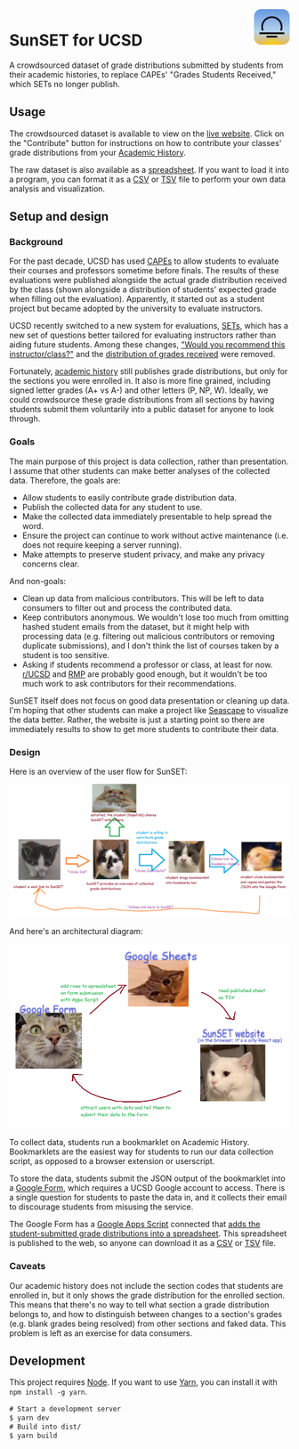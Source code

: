 <img src="./docs/logo.svg" alt="SunSET logo" width="64" align="right" />

# SunSET for UCSD

A crowdsourced dataset of grade distributions submitted by students from their academic histories, to replace CAPEs' "Grades Students Received," which SETs no longer publish.

## Usage

The crowdsourced dataset is available to view on the [live website][gh-pages]. Click on the "Contribute" button for instructions on how to contribute your classes' grade distributions from your [Academic History][acad-hist].

The raw dataset is also available as a [spreadsheet][pubhtml]. If you want to load it into a program, you can format it as a [CSV][csv] or [TSV][tsv] file to perform your own data analysis and visualization.

[gh-pages]: https://sheeptester.github.io/ucsd-sunset/
[pubhtml]: https://docs.google.com/spreadsheets/d/e/2PACX-1vQ6KhjyiPM-rof6fqjBcmp7ygy4Dqr1LQ8uJiAOtR2IoihzQEumx-SHX_KKxLpmYGZksN6QsPPk0DNb/pubhtml
[csv]: https://docs.google.com/spreadsheets/d/e/2PACX-1vQ6KhjyiPM-rof6fqjBcmp7ygy4Dqr1LQ8uJiAOtR2IoihzQEumx-SHX_KKxLpmYGZksN6QsPPk0DNb/pub?single=true&output=csv
[tsv]: https://docs.google.com/spreadsheets/d/e/2PACX-1vQ6KhjyiPM-rof6fqjBcmp7ygy4Dqr1LQ8uJiAOtR2IoihzQEumx-SHX_KKxLpmYGZksN6QsPPk0DNb/pub?single=true&output=tsv

## Setup and design

### Background

For the past decade, UCSD has used [CAPEs][capes] to allow students to evaluate their courses and professors sometime before finals. The results of these evaluations were published alongside the actual grade distribution received by the class (shown alongside a distribution of students' expected grade when filling out the evaluation). Apparently, it started out as a student project but became adopted by the university to evaluate instructors.

UCSD recently switched to a new system for evaluations, [SETs][sets], which has a new set of questions better tailored for evaluating instructors rather than aiding future students. Among these changes, ["Would you recommend this instructor/class?"][reddit-recommend] and the [distribution of grades received][reddit-distribution] were removed.

Fortunately, [academic history][acad-hist] still publishes grade distributions, but only for the sections you were enrolled in. It also is more fine grained, including signed letter grades (A+ vs A-) and other letters (P, NP, W). Ideally, we could crowdsource these grade distributions from all sections by having students submit them voluntarily into a public dataset for anyone to look through.

[acad-hist]: https://act.ucsd.edu/studentAcademicHistory/academichistorystudentdisplay.htm
[capes]: https://cape.ucsd.edu/
[sets]: https://academicaffairs.ucsd.edu/Modules/Evals/SET/Reports/Search.aspx
[reddit-recommend]: https://www.reddit.com/r/UCSD/comments/1864lbf/anyone_notice_how_they_removed_recommend/
[reddit-distribution]: https://www.reddit.com/r/UCSD/comments/18oivyp/how_do_we_see_set_results/

### Goals

The main purpose of this project is data collection, rather than presentation. I assume that other students can make better analyses of the collected data. Therefore, the goals are:

- Allow students to easily contribute grade distribution data.
- Publish the collected data for any student to use.
- Make the collected data immediately presentable to help spread the word.
- Ensure the project can continue to work without active maintenance (i.e. does not require keeping a server running).
- Make attempts to preserve student privacy, and make any privacy concerns clear.

And non-goals:

- Clean up data from malicious contributors. This will be left to data consumers to filter out and process the contributed data.
- Keep contributors anonymous. We wouldn't lose too much from omitting hashed student emails from the dataset, but it might help with processing data (e.g. filtering out malicious contributors or removing duplicate submissions), and I don't think the list of courses taken by a student is too sensitive.
- Asking if students recommend a professor or class, at least for now. [r/UCSD][reddit] and [RMP][rmp] are probably good enough, but it wouldn't be too much work to ask contributors for their recommendations.

[rmp]: https://www.ratemyprofessors.com/
[reddit]: https://www.google.com/search?q=site%3Areddit.com%2Fr%2Fucsd

SunSET itself does not focus on good data presentation or cleaning up data. I'm hoping that other students can make a project like [Seascape][seascape] to visualize the data better. Rather, the website is just a starting point so there are immediately results to show to get more students to contribute their data.

[seascape]: https://seascape.app/

### Design

Here is an overview of the user flow for SunSET:

![User flow diagram](./docs/user-flow.png)

And here's an architectural diagram:

![Architectural diagram](./docs/architecture.png)

To collect data, students run a bookmarklet on Academic History. Bookmarklets are the easiest way for students to run our data collection script, as opposed to a browser extension or userscript.

To store the data, students submit the JSON output of the bookmarklet into a [Google Form][form], which requires a UCSD Google account to access. There is a single question for students to paste the data in, and it collects their email to discourage students from misusing the service.

The Google Form has a [Google Apps Script][apps-script] connected that [adds the student-submitted grade distributions into a spreadsheet](./form/Code.gs). This spreadsheet is published to the web, so anyone can download it as a [CSV][csv] or [TSV][tsv] file.

[form]: https://docs.google.com/forms/d/e/1FAIpQLSdRQu1lV9dlmMFYKVqQVC_p9V2oNv3qmAdG1IjsoeGmZ0V9OA/viewform
[apps-script]: https://developers.google.com/apps-script/reference/forms

### Caveats

Our academic history does not include the section codes that students are enrolled in, but it only shows the grade distribution for the enrolled section. This means that there's no way to tell what section a grade distribution belongs to, and how to distinguish between changes to a section's grades (e.g. blank grades being resolved) from other sections and faked data. This problem is left as an exercise for data consumers.

## Development

This project requires [Node][node]. If you want to use [Yarn][yarn], you can install it with `npm install -g yarn`.

[yarn]: https://yarnpkg.com/
[node]: https://nodejs.org/

```shell
# Start a development server
$ yarn dev
# Build into dist/
$ yarn build
```
